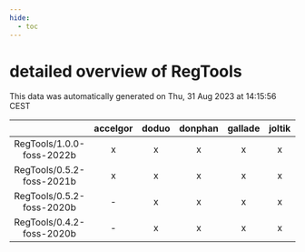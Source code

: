 ```yaml
---
hide:
  - toc
---
```


detailed overview of RegTools
=============================


This data was automatically generated on Thu, 31 Aug 2023 at 14:15:56 CEST  

| |accelgor|doduo|donphan|gallade|joltik|skitty|swalot|victini|
| :---: | :---: | :---: | :---: | :---: | :---: | :---: | :---: | :---: |
|RegTools/1.0.0-foss-2022b|x|x|x|x|x|x|x|x|
|RegTools/0.5.2-foss-2021b|x|x|x|x|x|x|x|x|
|RegTools/0.5.2-foss-2020b|-|x|x|x|x|x|x|x|
|RegTools/0.4.2-foss-2020b|-|x|x|x|x|x|x|x|
